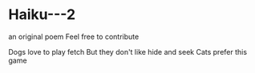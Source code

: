 # Haiku---2
an original poem
Feel free to contribute

Dogs love to play fetch
But they don't like hide and seek
Cats prefer this game
